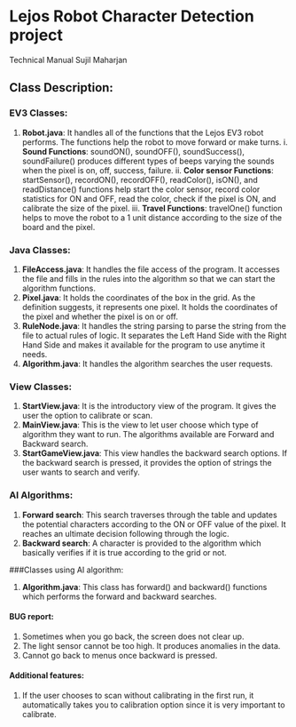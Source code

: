 # Lejos Robot Character Detection project
Technical Manual
Sujil Maharjan

## Class Description:

### EV3 Classes:
1.	**Robot.java**: It handles all of the functions that the Lejos EV3 robot performs. The functions help the robot to move forward or make turns. 
  i.	**Sound Functions**: soundON(), soundOFF(), soundSuccess(), soundFailure() produces different types of beeps varying the sounds when the pixel is on, off, success, failure.
  ii.	**Color sensor Functions**: startSensor(), recordON(), recordOFF(), readColor(), isON(), and readDistance() functions help start the color sensor, record color statistics for ON and OFF, read the color, check if the pixel is ON, and calibrate the size of the pixel. 
  iii.	**Travel Functions**: travelOne() function helps to move the robot to a 1 unit distance according to the size of the board and the pixel. 

### Java Classes:
1.	**FileAccess.java**: It handles the file access of the program. It accesses the file and fills in the rules into the algorithm so that we can start the algorithm functions.
2.	**Pixel.java**: It holds the coordinates of the box in the grid. As the definition suggests, it represents one pixel. It holds the coordinates of the pixel and whether the pixel is on or off.
3.	**RuleNode.java**: It handles the string parsing to parse the string from the file to actual rules of logic. It separates the Left Hand Side with the Right Hand Side and makes it available for the program to use anytime it needs.
4.	**Algorithm.java**: It handles the algorithm searches the user requests. 

### View Classes:
1.	**StartView.java**: It is the introductory view of the program. It gives the user the option to calibrate or scan.
2.	**MainView.java**: This is the view to let user choose which type of algorithm they want to run. The algorithms available are Forward and Backward search.
3.	**StartGameView.java**: This view handles the backward search options. If the backward search is pressed, it provides the option of strings the user wants to search and verify.

### AI Algorithms:
1.	**Forward search**: This search traverses through the table and updates the potential characters according to the ON or OFF value of the pixel. It reaches an ultimate decision following through the logic.
2.	**Backward search**: A character is provided to the algorithm which basically verifies if it is true according to the grid or not.

###Classes using AI algorithm:
1.	**Algorithm.java**: This class has forward() and backward() functions which performs the forward and backward searches.

#### BUG report:
1.	Sometimes when you go back, the screen does not clear up. 
2.	The light sensor cannot be too high. It produces anomalies in the data. 
3.	Cannot go back to menus once backward is pressed.

#### Additional features:
1.	If the user chooses to scan without calibrating in the first run, it automatically takes you to calibration option since it is very important to calibrate.

